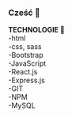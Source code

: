 ### Cześć 👋

<!--
**Marni1/Marni1** is a ✨ _special_ ✨ repository because its `README.md` (this file) appears on your GitHub profile.

Here are some ideas to get you started:

- 🔭 I’m currently working on ...
- 🌱 I’m currently learning ...
- 👯 I’m looking to collaborate on ...
- 🤔 I’m looking for help with ...
- 💬 Ask me about ...
- 📫 How to reach me: ...
- 😄 Pronouns: ...
- ⚡ Fun fact: ...
-->


<b> TECHNOLOGIE 🚀 </b><br>
-html <br>
-css, sass<br>
-Bootstrap<br>
-JavaScript<br>
-React.js<br>
-Express.js<br>
-GIT<br>
-NPM<br>
-MySQL<br>
